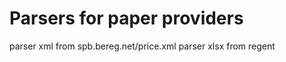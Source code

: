 Parsers for paper providers
================

parser xml from spb.bereg.net/price.xml
parser xlsx from regent

